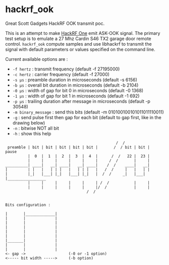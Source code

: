 # hackrf_ook
Great Scott Gadgets HackRF OOK transmit poc.

This is an attempt to make [HackRF One](https://greatscottgadgets.com/hackrf) emit ASK-OOK signal. The primary test setup is to emulate a 27 Mhz Cardin S46 TX2 garage door remote control.
`hackrf_ook` compute samples and use libhackrf to transmit the signal with default parameters or values specified on the command line.

Current available options are :

- `-f hertz` : transmit frequency (default -f 27195000)
- `-c hertz` : carrier frequency (default -f 27000)
- `-s µs` : preamble duration in microseconds (default -s 6156)
- `-b µs` : overall bit duration in microseconds (default -b 2104)
- `-0 µs` : width of gap for bit 0 in microseconds (default -0 1368)
- `-1 µs` : width of gap for bit 1 in microseconds (default -1 692)
- `-p µs` : trailing duration after message in microseconds (default -p 30548)
- `-m binary_message` : send this bits  (default -m 010100100101011011110011)
- `-g` : send pulse first then gap for each bit (default to gap first, like in the drawing below)
- `-n` : bitwise NOT all bit
- `-h` : show this help

```
                                                 /  /
 preamble | bit | bit | bit | bit | bit |       /  / bit | bit |     pause
          |  0  |  1  |  2  |  3  |  4  |      /  /   22 |  23 |
          |     |     |     |     |     |     /  /       |     |
__________| ____|   __| ____|   __| ____|    /  /    ____|   __|
|         | |   |   | | |   |   | | |   |   /  /     |   |   | |
|         |_|   |___| |_|   |___| |_|   |  /  /     _|   |___| |_________________
          |     |     |     |     |     | /  /           |     |
          |     |     |     |     |     |/  /            |     |
	                                /  /


Bits configuration :

|       |_____________|
|       |             |
|       |             |
|       |             |
|       |             |
|       |             |
|_______|             |
|       |             |
|       |             |
<- gap ->                   (-0 or -1 option)
<----- bit width ----->     (-b option)
```
